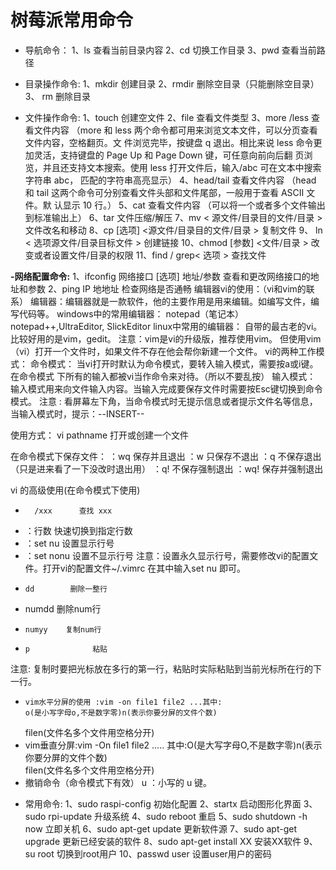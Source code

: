 # 树莓派常用命令
 
- 导航命令：
 1、ls   查看当前目录内容
 2、cd   <name>   切换工作目录
 3、pwd  查看当前路径
- 目录操作命令:
1、mkdir   <name>   创建目录
2、rmdir  <name> 删除空目录（只能删除空目录）
3、 rm  <name>   删除目录

- 文件操作命令:
1、touch   <name>    创建空文件
2、file  <filename>      查看文件类型
3、more /less  <name>   查看文件内容 （more 和 less 两个命令都可用来浏览文本文件，可以分页查看文件内容，空格翻页。文 件浏览完毕，按键盘 q 退出。相比来说 less 命令更加灵活，支持键盘的 Page Up 和 Page Down 键，可任意向前向后翻 页浏览，并且还支持文本搜索。使用 less 打开文件后，输入/abc 可在文本中搜索字符串 abc， 匹配的字符串高亮显示）
4、head/tail    <name>  查看文件内容 （head 和 tail 这两个命令可分别查看文件头部和文件尾部，一般用于查看 ASCII 文件。默 认显示 10 行。）
5、cat      <name>      查看文件内容 （可以将一个或者多个文件输出到标准输出上）
6、tar      <name>     文件压缩/解压
7、mv       < 源文件/目录目的文件/目录 >      文件改名和移动 
8、cp       [选项] <源文件/目录目的文件/目录 > 复制文件
9、 ln      < 选项源文件/目录目标文件 >        创建链接
10、chmod [参数] <文件/目录  >                改变或者设置文件/目录的权限
11、find   <name> /  grep<  选项   >                   查找文件

**-网络配置命令:**
 1、ifconfig   网络接口 [选项] 地址/参数     查看和更改网络接口的地址和参数
 2、ping              IP 地地址                       检查网络是否通畅
编辑器vi的使用：（vi和vim的联系）
编辑器：编辑器就是一款软件，他的主要作用是用来编辑。如编写文件，编写代码等。
windows中的常用编辑器： notepad（笔记本） notepad++,UltraEditor, SlickEditor
linux中常用的编辑器：  自带的最古老的vi。比较好用的是vim，gedit。
注意：vim是vi的升级版，推荐使用vim。
       但使用vim（vi）打开一个文件时，如果文件不存在他会帮你新建一个文件。
  vi的两种工作模式：
  命令模式：  当vi打开时默认为命令模式，要转入输入模式，需要按a或i键。在命令模式               下所有的输入都被vi当作命令来对待。（所以不要乱按）
  输入模式： 输入模式用来向文件输入内容。当输入完成要保存文件时需要按Esc键切换到命令模式。
注意 :  看屏幕左下角，当命令模式时无提示信息或者提示文件名等信息，当输入模式时，提示：--INSERT--

  使用方式：  vi  pathname     打开或创建一个文件

在命令模式下保存文件：
        ：wq      保存并且退出
        ：w         只保存不退出
         ：q         不保存退出  （只是进来看了一下没改时退出用）
         ：q!         不保存强制退出
         ：wq!      保存并强制退出

vi  的高级使用(在命令模式下使用)
*       /xxx      查找 xxx 
*  ：行数   快速切换到指定行数
*  ：set nu  设置显示行号
*   ：set nonu  设置不显示行号
注意：设置永久显示行号，需要修改vi的配置文件。打开vi的配置文件~/.vimrc 在其中输入set nu 即可。
*     dd        删除一整行
*    numdd    删除num行
*     numyy    复制num行
*     p              粘贴
 注意:    复制时要把光标放在多行的第一行，粘贴时实际粘贴到当前光标所在行的下一行。

*     vim水平分屏的使用 :vim -on file1 file2 ...其中:
      o(是小写字母o,不是数字零)n(表示你要分屏的文件个数)
     filen(文件名多个文件用空格分开)
*  vim垂直分屏:vim -On file1 file2 .....
 其中:O(是大写字母O,不是数字零)n(表示你要分屏的文件个数)    
       filen(文件名多个文件用空格分开)
*  撤销命令（命令模式下有效）
u ：小写的 u 键。 
-  常用命令:
  1、sudo raspi-config  初始化配置
  2、startx 启动图形化界面
  3、sudo rpi-update 升级系统
  4、sudo reboot 重启
  5、sudo shutdown -h now 立即关机
  6、sudo apt-get update   更新软件源
  7、sudo apt-get upgrade  更新已经安装的软件
  8、sudo apt-get install XX  安装XX软件
  9、su root 切换到root用户
 10、passwd user  设置user用户的密码
 






